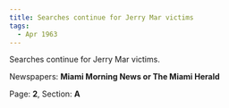 ```yaml
---  
title: Searches continue for Jerry Mar victims  
tags:  
  - Apr 1963  
---  
```

  
Searches continue for Jerry Mar victims.  
  
Newspapers: **Miami Morning News or The Miami Herald**  
  
Page: **2**, Section: **A** 
